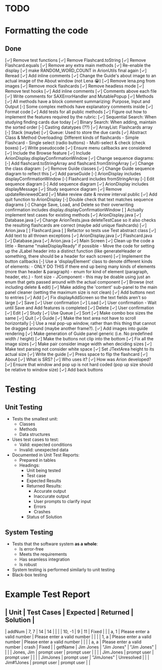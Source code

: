 # TODO
# Formatting the code

## Done
[✓] Remove test functions
[✓] Remove Flashcard.toString
[✓] Remove Flashcard.equals
[✓] Remove any extra main methods
[✓] Re-enable the display
[✓] make RANDOM_WORD_COUNT in ArionUtils final again
[✓] Reread
    [✓] Add inline comments
[✓] Change the Guide's about image to an actual image of the About window (not Lena 😭)
[✓] Remove lena.png from images
[✓] Remove mock flashcards
[✓] Remove headless mode
[✓] Remove test hooks
[✓] Add inline comments
    [✓] Comments above each file
    [✓] Write comments for SAXErrorHandler and MutablePopup 
    [✓] Methods
        [✓] All methods have a block comment summarizing: Purpose, Input and Output
        [-] Some complex methods have explanatory comments inside
[✓] Format code
[✓] Add tests for all public methods
[✓] Figure out how to implement the features required by the rubric:
    [✓] Sequential Search: When studying finding cards due today
    [✓] Binary Search: When adding, maintain the sorted order
    [-] Casting datatypes (??)
    [✓] ArrayList: Flashcards array
    [-] Stack (maybe)
    [✓] Queue: Used to store the due cards
    [✓] Abstract Class & Method Overloading: Different kinds of flashcards
        - Simple Flashcard
        - Single select (radio buttons)
        - Multi-select & check (check boxes)
[✓] Write pseudocode
    [✓] Ensure menu callbacks are considered
        [✓] Include the Browse feature
    [✓] Include ArionDisplay.displayConfirmationWindow
[✓] Change sequence diagrams:
    [-] Add flashcard.toStringArray and flashcard.fromStringArray
    [✓] Change the class diagram:
        [✓] Remove Guide classes
            [✓] Change Guide sequence diagram to reflect this
        [✓] Add parseGuide
        [-] ArionDisplay includes displayConfirmationWindow
        [-] Flashcard includes fromStringArray
            [-] Edit sequence diagram
            [-] Add sequence diagram
        [✓] ArionDisplay includes displayMessage
            [✓] Study sequence diagram
        [✓] Remove updateReviewedCard
        [✓] Make review date & review interval public
        [✓] Add quit function to ArionDisplay
    [-] Double check that text matches sequence diagrams
    [-] Change Save, Load, and Delete so their overwriting confirmation includes display.displayConfirmationWindow
[ ] Actually implement test cases for existing methods
    [✓] ArionDisplay.java
    [✓] Database.java
        [✓] Change ArionTests.java deleteTestCase so it also checks the resulting flashcards are correct (maybe add unique flashcards)
    [✓] Arion.java
    [ ] Flashcard.java
    [ ] Refactor so tests use Test abstract class
[✓] Add text to all thrown exceptions
    [✓] ArionDisplay.java
    [✓] Flashcard.java
    [✓] Database.java
    [✓] Arion.java
[✓] Main Screen
    [✓] Clean up the code a little
        - Rename "makeDisplayReady" if possible
        - Move the code for setting up the JLabel header into a distinct function
            (like generateHeader or something, there should be a header for each screen)
    [✓] Implement the button callbacks
    [-] Use a 'displayElement' class to denote different kinds of elements:
        - ONLY DO THIS if there end up being many kinds of elements (more than header & paragraph)
        - enum for kind of element (paragraph, header, etc.)
        - font size
        - JComponent
        - this may be doable using just an enum that gets passed around with the actual component
[✓] Browse (not including delete & edit)
    [✓] Make adding the 'content' sub-panel to the main panel cleaner (setting the maximum size is not clean)
    [✓] Add buttons next to entries
[✓] Add
    [✓] Fix displayAddScreen so the text fields aren't so large
[✓] Save
    [✓] User confirmation
[✓] Load
    [✓] User confirmation
    - Wait until Save and Add features is completed
[✓] Delete
    [✓] User confirmation
[✓] Edit
[✓] Study
    [✓] Use Queue
[✓] Sort
    [✓] Make combo box sizes the same
[✓] Quit
[✓] Guide
    [✓] Make the text area not have to scroll horizontally
    [-] Use a real pop-up window, rather than this thing that cannot be dragged around (maybe another frame?).
    [✓] Add images into guide rendering
    [✓] Make generation of Guide panel generic (i.e. No predefined width / height)
    [✓] Make the buttons not clip into the bottom
    [✓] Fix all the image sizes
    [✓] Make pair consider image width when deciding sizes
    [✓] Make text parsing not consider white space
    [✓] Set JTextArea height to its actual size
    [✓] Write the guide
[✓] Press space to flip the flashcard
[✓] About
    [✓] What is SRS?
    [✓] Who uses it?
    [✓] How was Arion developed?
[✓] Ensure that window and pop up is not hard coded (pop up size should be relative to window size)
[✓] Add back buttons

# Testing

## Unit Testing
- Tests the smallest unit:
    - Classes
    - Methods
    - Data structures
- Uses test cases to test:
    - Valid: expected conditions
    - Invalid: unexpected data
- Documented in Unit Test Reports:
    - Prepared in tables
    - Headings:
        - Unit being tested
        - Test case
        - Expected Results
        - Returned Results:
            - Accurate output
            - Inaccurate output
            - User prompts to clarify input
            - Errors
            - Crashes
        - Status of Solution

## System Testing
- Tests that the software system **as a whole**:
    - Is error-free
    - Meets the requirements
    - Has seamless integration
    - Is robust
- System testing is performed similarly to unit testing
- Black-box testing

# Example Test Report
| Unit    | Test Cases | Expected                    | Returned                     | Solution      |
-----------------------------------------------------------------------------------------------------
| addNum  | 7, 7       | 14                          | 14                           |               |
|         | 10, -1     | 9                           | 11                           | Fixed         |
|         | a, 1       | Please enter a valid number | Please enter a valid number  |               |
|         | 1, a       | Please enter a valid number | Please enter a valid number  |               |
|         | a, a       | Please enter a valid number | crash                        | Fixed         |
| getName | Jim Jones  | "Jim Jones"                 | "Jim Jones"                  |               |
|         | Jones, Jim | prompt user                 | prompt user                  |               |
|         | Jim.Jones  | prompt user                 | prompt user                  |               |
|         | JimJones   | prompt user                 | "JimJones"                   | Unresolved    |
|         | Jim#1Jones | prompt user                 | prompt user                  |               |
